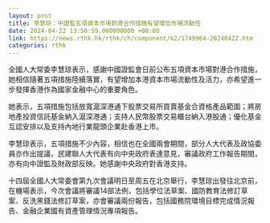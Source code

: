 ```yaml
---
layout: post
title: 李慧琼：中證監五項資本市場對港合作措施有望增加市場流動性
date: 2024-04-22 13:50:59.000000000 +08:00
link: https://news.rthk.hk/rthk/ch/component/k2/1749964-20240422.htm
categories: rthk
---
```


全國人大常委李慧琼表示，感謝中國證監會日前公布五項資本市場對港合作措施，她相信隨著五項措施陸續落實，有望增加本港資本市場流動性及活力，亦希望進一步發揮香港作為國家金融中心的重要角色。

她表示，五項措施包括放寬滬深港通下股票交易所買賣基金合資格產品範圍；將房地產投資信託基金納入滬深港通；支持人民幣股票交易櫃台納入港股通；優化基金互認安排以及支持內地行業龍頭企業赴香港上市。

李慧琼表示，五項措施不少內容，相信也在全國兩會期間，部分人大代表及政協委員亦作出提議，民建聯人大代表有向中央政府表達意見，審議政府工作報告期間，亦有向中證監及財政部反映。她感謝中央政府對香港支持。

十四屆全國人大常委會第九次會議明日至周五在北京舉行，李慧琼出發往北京前，在機場表示，今次會議將審議14部法例，包括學位法草案、國防教育法修訂草案、反洗黑錢法修訂草案，亦會審議兩份報告，包括國務院環境目標完成情況報告、金融企業國有資產管理情況專項報告。

